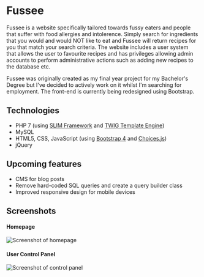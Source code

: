 # Fussee
Fussee is a website specifically tailored towards fussy eaters and people that suffer with food allergies and intolerence. Simply search for ingredients that you would and would NOT like to eat and Fussee will return recipes for you that match your search criteria. The website includes a user system that allows the user to favourite recipes and has privileges allowing admin accounts to perform administrative actions such as adding new recipes to the database etc.

Fussee was originally created as my final year project for my Bachelor's Degree but I've decided to actively work on it whilst I'm searching for employment. The front-end is currently being redesigned using Bootstrap.


## Technologies
* PHP 7 (using [SLIM Framework](http://www.slimframework.com/) and [TWIG Template Engine](https://twig.symfony.com/))
* MySQL
* HTML5, CSS, JavaScript (using [Bootstrap 4](https://getbootstrap.com/) and [Choices.js](https://github.com/jshjohnson/Choices))
* jQuery


## Upcoming features
* CMS for blog posts
* Remove hard-coded SQL queries and create a query builder class
* Improved responsive design for mobile devices


## Screenshots
#### Homepage
![Screenshot of homepage](https://i.imgur.com/JyHRU7o.png)
#### User Control Panel
![Screenshot of control panel](https://i.imgur.com/aGDJVvM.png)
